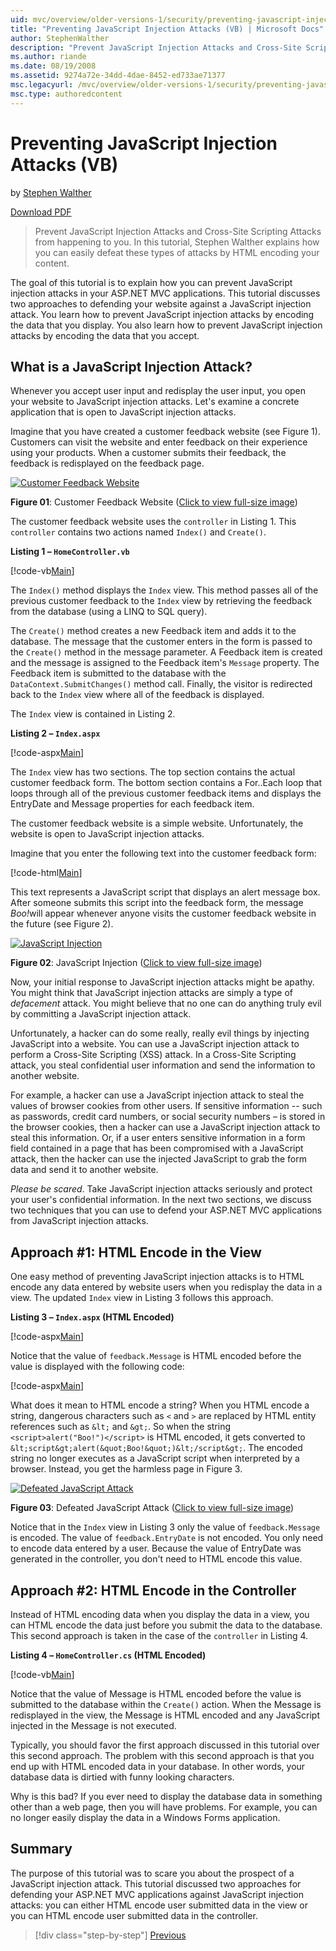 ```yaml
---
uid: mvc/overview/older-versions-1/security/preventing-javascript-injection-attacks-vb
title: "Preventing JavaScript Injection Attacks (VB) | Microsoft Docs"
author: StephenWalther
description: "Prevent JavaScript Injection Attacks and Cross-Site Scripting Attacks from happening to you. In this tutorial, Stephen Walther explains how you can easily de..."
ms.author: riande
ms.date: 08/19/2008
ms.assetid: 9274a72e-34dd-4dae-8452-ed733ae71377
msc.legacyurl: /mvc/overview/older-versions-1/security/preventing-javascript-injection-attacks-vb
msc.type: authoredcontent
---
```

# Preventing JavaScript Injection Attacks (VB)

by [Stephen Walther](https://github.com/StephenWalther)

[Download PDF](http://download.microsoft.com/download/8/4/8/84843d8d-1575-426c-bcb5-9d0c42e51416/ASPNET_MVC_Tutorial_06_VB.pdf)

> Prevent JavaScript Injection Attacks and Cross-Site Scripting Attacks from happening to you. In this tutorial, Stephen Walther explains how you can easily defeat these types of attacks by HTML encoding your content.

The goal of this tutorial is to explain how you can prevent JavaScript injection attacks in your ASP.NET MVC applications. This tutorial discusses two approaches to defending your website against a JavaScript injection attack. You learn how to prevent JavaScript injection attacks by encoding the data that you display. You also learn how to prevent JavaScript injection attacks by encoding the data that you accept.

## What is a JavaScript Injection Attack?

Whenever you accept user input and redisplay the user input, you open your website to JavaScript injection attacks. Let's examine a concrete application that is open to JavaScript injection attacks.

Imagine that you have created a customer feedback website (see Figure 1). Customers can visit the website and enter feedback on their experience using your products. When a customer submits their feedback, the feedback is redisplayed on the feedback page.

[![Customer Feedback Website](preventing-javascript-injection-attacks-vb/_static/image2.png)](preventing-javascript-injection-attacks-vb/_static/image1.png)

**Figure 01**: Customer Feedback Website ([Click to view full-size image](preventing-javascript-injection-attacks-vb/_static/image3.png))

The customer feedback website uses the `controller` in Listing 1. This `controller` contains two actions named `Index()` and `Create()`.

**Listing 1 – `HomeController.vb`**

[!code-vb[Main](preventing-javascript-injection-attacks-vb/samples/sample1.vb)]

The `Index()` method displays the `Index` view. This method passes all of the previous customer feedback to the `Index` view by retrieving the feedback from the database (using a LINQ to SQL query).

The `Create()` method creates a new Feedback item and adds it to the database. The message that the customer enters in the form is passed to the `Create()` method in the message parameter. A Feedback item is created and the message is assigned to the Feedback item's `Message` property. The Feedback item is submitted to the database with the `DataContext.SubmitChanges()` method call. Finally, the visitor is redirected back to the `Index` view where all of the feedback is displayed.

The `Index` view is contained in Listing 2.

**Listing 2 – `Index.aspx`**

[!code-aspx[Main](preventing-javascript-injection-attacks-vb/samples/sample2.aspx)]

The `Index` view has two sections. The top section contains the actual customer feedback form. The bottom section contains a For..Each loop that loops through all of the previous customer feedback items and displays the EntryDate and Message properties for each feedback item.

The customer feedback website is a simple website. Unfortunately, the website is open to JavaScript injection attacks.

Imagine that you enter the following text into the customer feedback form:

[!code-html[Main](preventing-javascript-injection-attacks-vb/samples/sample3.html)]

This text represents a JavaScript script that displays an alert message box. After someone submits this script into the feedback form, the message <em>Boo!</em>will appear whenever anyone visits the customer feedback website in the future (see Figure 2).

[![JavaScript Injection](preventing-javascript-injection-attacks-vb/_static/image5.png)](preventing-javascript-injection-attacks-vb/_static/image4.png)

**Figure 02**: JavaScript Injection ([Click to view full-size image](preventing-javascript-injection-attacks-vb/_static/image6.png))

Now, your initial response to JavaScript injection attacks might be apathy. You might think that JavaScript injection attacks are simply a type of *defacement* attack. You might believe that no one can do anything truly evil by committing a JavaScript injection attack.

Unfortunately, a hacker can do some really, really evil things by injecting JavaScript into a website. You can use a JavaScript injection attack to perform a Cross-Site Scripting (XSS) attack. In a Cross-Site Scripting attack, you steal confidential user information and send the information to another website.

For example, a hacker can use a JavaScript injection attack to steal the values of browser cookies from other users. If sensitive information -- such as passwords, credit card numbers, or social security numbers – is stored in the browser cookies, then a hacker can use a JavaScript injection attack to steal this information. Or, if a user enters sensitive information in a form field contained in a page that has been compromised with a JavaScript attack, then the hacker can use the injected JavaScript to grab the form data and send it to another website.

*Please be scared*. Take JavaScript injection attacks seriously and protect your user's confidential information. In the next two sections, we discuss two techniques that you can use to defend your ASP.NET MVC applications from JavaScript injection attacks.

## Approach #1: HTML Encode in the View

One easy method of preventing JavaScript injection attacks is to HTML encode any data entered by website users when you redisplay the data in a view. The updated `Index` view in Listing 3 follows this approach.

**Listing 3 – `Index.aspx` (HTML Encoded)**

[!code-aspx[Main](preventing-javascript-injection-attacks-vb/samples/sample4.aspx)]

Notice that the value of `feedback.Message` is HTML encoded before the value is displayed with the following code:

[!code-aspx[Main](preventing-javascript-injection-attacks-vb/samples/sample5.aspx)]

What does it mean to HTML encode a string? When you HTML encode a string, dangerous characters such as `<` and `>` are replaced by HTML entity references such as `&lt;` and `&gt;`. So when the string `<script>alert("Boo!")</script>` is HTML encoded, it gets converted to `&lt;script&gt;alert(&quot;Boo!&quot;)&lt;/script&gt;`. The encoded string no longer executes as a JavaScript script when interpreted by a browser. Instead, you get the harmless page in Figure 3.

[![Defeated JavaScript Attack](preventing-javascript-injection-attacks-vb/_static/image8.png)](preventing-javascript-injection-attacks-vb/_static/image7.png)

**Figure 03**: Defeated JavaScript Attack ([Click to view full-size image](preventing-javascript-injection-attacks-vb/_static/image9.png))

Notice that in the `Index` view in Listing 3 only the value of `feedback.Message` is encoded. The value of `feedback.EntryDate` is not encoded. You only need to encode data entered by a user. Because the value of EntryDate was generated in the controller, you don't need to HTML encode this value.

## Approach #2: HTML Encode in the Controller

Instead of HTML encoding data when you display the data in a view, you can HTML encode the data just before you submit the data to the database. This second approach is taken in the case of the `controller` in Listing 4.

**Listing 4 – `HomeController.cs` (HTML Encoded)**

[!code-vb[Main](preventing-javascript-injection-attacks-vb/samples/sample6.vb)]

Notice that the value of Message is HTML encoded before the value is submitted to the database within the `Create()` action. When the Message is redisplayed in the view, the Message is HTML encoded and any JavaScript injected in the Message is not executed.

Typically, you should favor the first approach discussed in this tutorial over this second approach. The problem with this second approach is that you end up with HTML encoded data in your database. In other words, your database data is dirtied with funny looking characters.

Why is this bad? If you ever need to display the database data in something other than a web page, then you will have problems. For example, you can no longer easily display the data in a Windows Forms application.

## Summary

The purpose of this tutorial was to scare you about the prospect of a JavaScript injection attack. This tutorial discussed two approaches for defending your ASP.NET MVC applications against JavaScript injection attacks: you can either HTML encode user submitted data in the view or you can HTML encode user submitted data in the controller.

> [!div class="step-by-step"]
> [Previous](authenticating-users-with-windows-authentication-vb.md)
